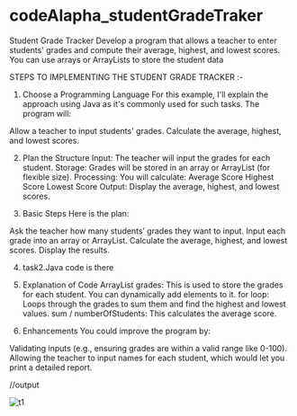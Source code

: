 # codeAlapha_studentGradeTraker


Student Grade Tracker
Develop a program that allows a teacher to enter
students' grades and compute their average,
highest, and lowest scores. You can use arrays or
ArrayLists to store the student data

STEPS TO IMPLEMENTING THE STUDENT GRADE TRACKER :-

1. Choose a Programming Language
For this example, I'll explain the approach using Java as it's commonly used for such tasks. The program will:

Allow a teacher to input students' grades.
Calculate the average, highest, and lowest scores.

2. Plan the Structure
Input: The teacher will input the grades for each student.
Storage: Grades will be stored in an array or ArrayList (for flexible size).
Processing: You will calculate:
Average Score
Highest Score
Lowest Score
Output: Display the average, highest, and lowest scores.

4. Basic Steps
Here is the plan:

Ask the teacher how many students’ grades they want to input.
Input each grade into an array or ArrayList.
Calculate the average, highest, and lowest scores.
Display the results.

4. task2.Java code is there


5. Explanation of Code
ArrayList<Integer> grades: This is used to store the grades for each student. You can dynamically add elements to it.
for loop: Loops through the grades to sum them and find the highest and lowest values.
sum / numberOfStudents: This calculates the average score.

7. Enhancements
You could improve the program by:

Validating inputs (e.g., ensuring grades are within a valid range like 0-100).
Allowing the teacher to input names for each student, which would let you print a detailed report.

//output

![t1](https://github.com/user-attachments/assets/78700386-edfe-4310-8ad5-233ff5d2ba2c)


